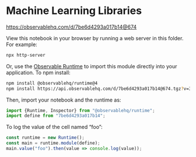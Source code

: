 # Machine Learning Libraries

https://observablehq.com/d/7be6d4293a017b14@674

View this notebook in your browser by running a web server in this folder. For
example:

~~~sh
npx http-server
~~~

Or, use the [Observable Runtime](https://github.com/observablehq/runtime) to
import this module directly into your application. To npm install:

~~~sh
npm install @observablehq/runtime@4
npm install https://api.observablehq.com/d/7be6d4293a017b14@674.tgz?v=3
~~~

Then, import your notebook and the runtime as:

~~~js
import {Runtime, Inspector} from "@observablehq/runtime";
import define from "7be6d4293a017b14";
~~~

To log the value of the cell named “foo”:

~~~js
const runtime = new Runtime();
const main = runtime.module(define);
main.value("foo").then(value => console.log(value));
~~~
